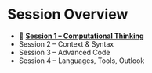 # Session Overview

- 🤔 [**Session 1 – Computational Thinking**](/sessions/Session1_Computational_Thinking/README.md)
- Session 2 – Context & Syntax
- Session 3 – Advanced Code
- Session 4 – Languages, Tools, Outlook
